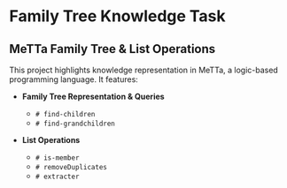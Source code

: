 # Family Tree Knowledge Task

## MeTTa Family Tree & List Operations

This project highlights knowledge representation in MeTTa, a logic-based programming language. It features:

- **Family Tree Representation & Queries**
  - `# find-children`
  - `# find-grandchildren`
  
- **List Operations**
  - `# is-member`
  - `# removeDuplicates`
  - `# extracter`
